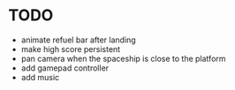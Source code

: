 TODO
====

* animate refuel bar after landing
* make high score persistent
* pan camera when the spaceship is close to the platform
* add gamepad controller
* add music
